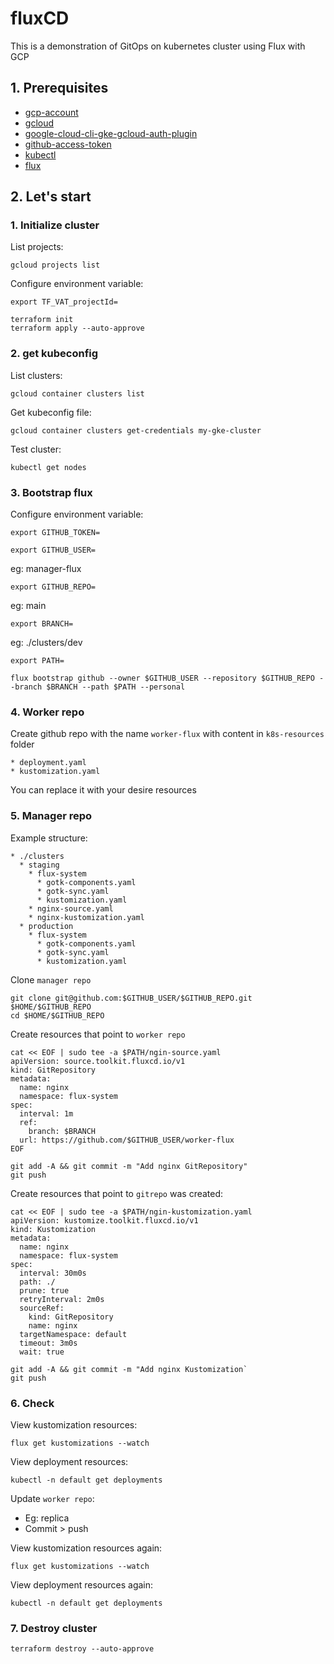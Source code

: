 # fluxCD
This is a demonstration of GitOps on kubernetes cluster using Flux with GCP

## 1. Prerequisites
* [gcp-account](https://console.cloud.google.com/welcome/new)
* [gcloud](https://cloud.google.com/sdk/docs/install)
* [google-cloud-cli-gke-gcloud-auth-plugin](https://cloud.google.com/blog/products/containers-kubernetes/kubectl-auth-changes-in-gke)
* [github-access-token](https://docs.github.com/en/authentication/keeping-your-account-and-data-secure/managing-your-personal-access-tokens)
* [kubectl](https://kubernetes.io/docs/tasks/tools/)
* [flux](https://fluxcd.io/flux/installation/)
## 2. Let's start

### 1. Initialize cluster
List projects:
```
gcloud projects list
```

Configure environment variable:
```
export TF_VAT_projectId=
```

```
terraform init
terraform apply --auto-approve
```
### 2. get kubeconfig

List clusters:
```
gcloud container clusters list
```

Get kubeconfig file:
```
gcloud container clusters get-credentials my-gke-cluster
```

Test cluster:
```
kubectl get nodes
```

### 3. Bootstrap flux

Configure environment variable:
```
export GITHUB_TOKEN=
```

```
export GITHUB_USER=
```
eg: manager-flux

```
export GITHUB_REPO=
```

eg: main
```
export BRANCH=
```

eg: ./clusters/dev
```
export PATH=
```

```
flux bootstrap github --owner $GITHUB_USER --repository $GITHUB_REPO --branch $BRANCH --path $PATH --personal
```

### 4. Worker repo

Create github repo with the name `worker-flux` with content in `k8s-resources` folder

```
* deployment.yaml
* kustomization.yaml
```
You can replace it with your desire resources

### 5. Manager repo

Example structure:
```
* ./clusters
  * staging
    * flux-system
      * gotk-components.yaml
      * gotk-sync.yaml
      * kustomization.yaml
    * nginx-source.yaml
    * nginx-kustomization.yaml
  * production
    * flux-system
      * gotk-components.yaml
      * gotk-sync.yaml
      * kustomization.yaml
```
Clone `manager repo`
```
git clone git@github.com:$GITHUB_USER/$GITHUB_REPO.git $HOME/$GITHUB_REPO
cd $HOME/$GITHUB_REPO
```

Create resources that point to `worker repo`
```	
cat << EOF | sudo tee -a $PATH/ngin-source.yaml
apiVersion: source.toolkit.fluxcd.io/v1
kind: GitRepository
metadata:
  name: nginx
  namespace: flux-system
spec:
  interval: 1m
  ref:
    branch: $BRANCH
  url: https://github.com/$GITHUB_USER/worker-flux
EOF
```

```
git add -A && git commit -m "Add nginx GitRepository"
git push
```

Create resources that point to `gitrepo` was created:
```	
cat << EOF | sudo tee -a $PATH/ngin-kustomization.yaml
apiVersion: kustomize.toolkit.fluxcd.io/v1
kind: Kustomization
metadata:
  name: nginx
  namespace: flux-system
spec:
  interval: 30m0s
  path: ./
  prune: true
  retryInterval: 2m0s
  sourceRef:
    kind: GitRepository
    name: nginx
  targetNamespace: default
  timeout: 3m0s
  wait: true
```

```
git add -A && git commit -m "Add nginx Kustomization`
git push
```

### 6. Check 
View kustomization resources:
```
flux get kustomizations --watch
```

View deployment resources:
```
kubectl -n default get deployments
```

Update `worker repo`:
* Eg: replica 
* Commit > push

View kustomization resources again:
```
flux get kustomizations --watch
```

View deployment resources again:
```
kubectl -n default get deployments
```

### 7. Destroy cluster

```
terraform destroy --auto-approve
```
